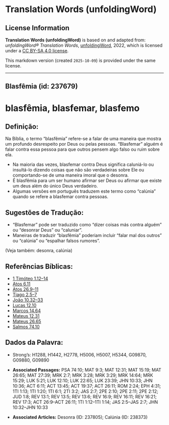 # Translation Words (unfoldingWord)

## License Information

**Translation Words (unfoldingWord)** is based on and adapted from: _unfoldingWord® Translation Words_, [unfoldingWord](https://unfoldingword.org/utw), 2022, which is licensed under a [CC BY-SA 4.0 license](https://creativecommons.org/licenses/by-sa/4.0/legalcode.en).

This markdown version (created `2025-10-09`) is provided under the same license.



--------------------------------

## Blasfêmia (id: 237679)

blasfêmia, blasfemar, blasfemo
==============================

Definição:
----------

Na Bíblia, o termo “blasfêmia” refere\-se a falar de uma maneira que mostra um profundo desrespeito por Deus ou pelas pessoas. “Blasfemar” alguém é falar contra essa pessoa para que outros pensem algo falso ou ruim sobre ela.

* Na maioria das vezes, blasfemar contra Deus significa caluniá\-lo ou insultá\-lo dizendo coisas que não são verdadeiras sobre Ele ou comportando\-se de uma maneira imoral que o desonra.
* É blasfêmia para um ser humano afirmar ser Deus ou afirmar que existe um deus além do único Deus verdadeiro.
* Algumas versões em português traduzem este termo como “calúnia” quando se refere a blasfemar contra pessoas.

Sugestões de Tradução:
----------------------

* “Blasfemar” pode ser traduzido como “dizer coisas más contra alguém” ou “desonrar Deus” ou “caluniar”.
* Maneiras de traduzir “blasfêmia” poderiam incluir “falar mal dos outros” ou “calúnia” ou “espalhar falsos rumores”.

(Veja também: desonra, calúnia)

Referências Bíblicas:
---------------------

* [1 Timóteo 1\.12–14](https://ref.ly/1Tim1:12-1Tim1:14)
* [Atos 6\.11](https://ref.ly/Acts6:11)
* [Atos 26\.9–11](https://ref.ly/Acts26:9-Acts26:11)
* [Tiago 2\.5–7](https://ref.ly/Jas2:5-Jas2:7)
* [João 10\.32–33](https://ref.ly/John10:32-John10:33)
* [Lucas 12\.10](https://ref.ly/Luke12:10)
* [Marcos 14\.64](https://ref.ly/Mark14:64)
* [Mateus 12\.31](https://ref.ly/Matt12:31)
* [Mateus 26\.65](https://ref.ly/Matt26:65)
* [Salmos 74\.10](https://ref.ly/Ps74:10)

Dados da Palavra:
-----------------

* Strong’s: H1288, H1442, H2778, H5006, H5007, H5344, G09870, G09880, G09890

* **Associated Passages:** PSA 74:10; MAT 9:3; MAT 12:31; MAT 15:19; MAT 26:65; MAT 27:39; MRK 2:7; MRK 3:28; MRK 3:29; MRK 14:64; MRK 15:29; LUK 5:21; LUK 12:10; LUK 22:65; LUK 23:39; JHN 10:33; JHN 10:36; ACT 6:11; ACT 13:45; ACT 19:37; ACT 26:11; ROM 2:24; EPH 4:31; 1TI 1:13; 1TI 1:20; 1TI 6:1; 2TI 3:2; JAS 2:7; 2PE 2:10; 2PE 2:11; 2PE 2:12; JUD 1:8; REV 13:1; REV 13:5; REV 13:6; REV 16:9; REV 16:11; REV 16:21; REV 17:3; ACT 26:9–ACT 26:11; 1TI 1:12–1TI 1:14; JAS 2:5–JAS 2:7; JHN 10:32–JHN 10:33
* **Associated Articles:** Desonra (ID: 237805); Calúnia (ID: 238373)


